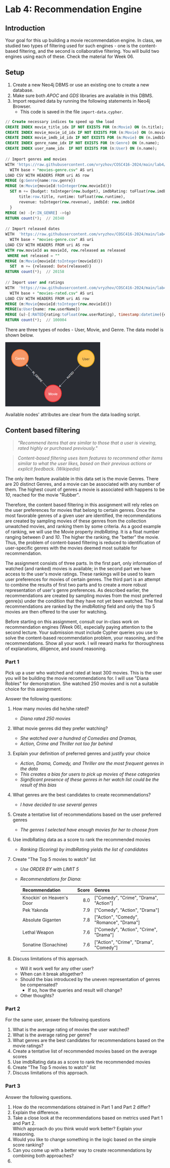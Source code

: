 # Lab 4: Recommendation Engine


## Introduction

Your goal for this up building a movie recommendation engine. In class, we studied two types of filtering used for such engines -  one is the content-based filtering, and the second is collaborative filtering. You will build two engines using each of these.  Check the material for Week 06.


## Setup

1. Create a new Neo4j DBMS or use an existing one to create a new database. 
1. Make sure both *APOC* and *GDS* libraries are available in this DBMS.
2. Import required data by running the following statements in Neo4j Browser. 
    - This code is saved in the file `import-data.cypher`. 

```sql 
// Create necessary indices to speed up the load
CREATE INDEX movie_title_idx IF NOT EXISTS FOR (n:Movie) ON (n.title);
CREATE INDEX movie_movie_id_idx IF NOT EXISTS FOR (n:Movie) ON (n.movieId);
CREATE INDEX movie_imdb_id_idx IF NOT EXISTS FOR (n:Movie) ON (n.imdbId);
CREATE INDEX genre_name_idx IF NOT EXISTS FOR (n:Genre) ON (n.name);
CREATE INDEX user_name_idx  IF NOT EXISTS FOR (n:User) ON (n.name);

// Import genres and movies
WITH 'https://raw.githubusercontent.com/vryzhov/COSC416-2024/main/lab4/' AS base
  WITH base + "movies-genre.csv" AS uri
LOAD CSV WITH HEADERS FROM uri AS row
MERGE (g:Genre{name:row.genre})
MERGE (m:Movie{movieId:toInteger(row.movieId)})
  SET m += {budget: toInteger(row.budget), imdbRating: toFloat(row.imdbRating),
      title:row.title, runtime: toFloat(row.runtime), 
      revenue: toInteger(row.revenue), imdbId: row.imdbId
  }
MERGE (m) -[r:IN_GENRE] ->(g)
RETURN count(*);  // 20340

// Import released dates 
WITH  'https://raw.githubusercontent.com/vryzhov/COSC416-2024/main/lab4/' AS base
  WITH base + "movies-genre.csv" AS uri
LOAD CSV WITH HEADERS FROM uri AS row
WITH row.movieId as movieId, row.released as released 
 WHERE not released = ""
MERGE (m:Movie{movieId:toInteger(movieId)})
  SET  m += {released: Date(released)}
RETURN count(*);  // 20158  
 
// Import user and ratings
WITH  'https://raw.githubusercontent.com/vryzhov/COSC416-2024/main/lab4/' AS base
  WITH base + "movies-rated.csv" AS uri
LOAD CSV WITH HEADERS FROM uri AS row
MERGE (m:Movie{movieId:toInteger(row.movieId)})
MERGE(u:User{name: row.userName})
MERGE (u)-[:RATED{rating:toFloat(row.userRating), timestamp:datetime({epochseconds:toInteger(row.ratingTimestamp)}) }] -> (m)
RETURN count(*);  // 100004

```

There are three types of nodes - User, Movie, and Genre. The data model is shown below.  

<img title="Schema" alt="Schema" src="schema.png" width="300">

Available nodes' attributes are clear from the data loading script.


## Content based filtering

>_"Recommend items that are similar to those that a user is viewing, rated highly or purchased previously."_


> _Content-based filtering uses item features to recommend other items similar to what the user likes, based on their previous actions or explicit feedback.  (Wikipedia)_


The only item feature available in this data set is the movie Genres. There are 20 distinct  Genres, and a movie can be associated with any number of them. The highest count of genres a movie is associated with happens to be _10_, reached for the movie "Rubber". 


Therefore, the content based filtering in this assignment will rely relies on the user preferences for movies that belong to certain genres. Once the most favorable genres of a given user are identified, the recommendations are created by sampling movies of these genres from the collection unwatched movies, and ranking them by some criteria. As a good example of ranking, we will use the Movie property _imdbRating_. It is a float number ranging between _0_ and _10_. The higher the ranking, the "better" the movie. Thus, the problem of content-based filtering is reduced to identification of user-specific genres with the movies deemed most suitable for recommendation. 


The assignment consists of three parts.  In the first part, only information of watched (and ranked) movies is available; in the second part we have access to the user's movie ratings. These rankings will be used to learn user preferences for movies of certain genres. The third part is an attempt to combine the results of first two parts and to create a more robust representation of user's genre preferences. As described earlier, the recommendations are created by sampling movies from the most preferred genre(s) under the condition that they have not yet been watched. The final recommendations are ranked by the _imdbRating_ field and only the top 5 movies are then offered to the user for watching.


Before starting on this assignment, consult our in-class work on recommendation engines (Week 06), especially paying attention to the second lecture. Your submission must include
Cypher queries you use to solve the content-based recommendation problem, your reasoning, and the recommendations. Show all your work. I will reward marks for thoroughness of explanations, diligence, and sound reasoning. 


### Part 1

Pick up a user who watched and rated at least 300 movies. This is the user you will be building the movie recommendations for. I will use "Diana Robles" for demonstration. She watched 250 movies and is not a suitable choice for this assignment. 

Answer the following questions:
 
1. How many movies did he/she rated?    
    * _Diana rated 250 movies_
2. What movie genres did they prefer watching?     
    * _She watched over a hundred of Comedies and Dramas,_    
    *  _Action, Crime and Thriller not too far behind_
2. Explain your definition of preferred genres and justify your choice     
    * _Action, Drama, Comedy, and Thriller are the most frequent genres in the data_    
    * _This creates a bias for users to pick up movies of these categories_     
    * _Significant presence of these genres in her watch list could be the result of this bias_
5. What genres are the best candidates to create recommendations?     
    * _I have decided to use several genres_
6. Create a tentative list of recommendations based on the user preferred genres    
    * _The genres I selected have enough movies for her to choose from_
7. Use imdbRating data as a score to rank the recommended movies    
    * _Ranking (Scoring) by imdbRating yields the list of candidates_ 
8. Create "The Top 5 movies to watch" list    
    * _Use ORDER BY with LIMIT 5_    
    * _Recommendations for Diana:_

        |Recommendation| 	Score | Genres |
        |:---------------|---------:|------ |
        |Knockin' on Heaven's Door|	8.0|["Comedy", "Crime", "Drama", "Action"]|
        |Pek Yakında	|7.9|["Comedy", "Action", "Drama"]|
        |Absolute Giganten |	7.8|["Action", "Comedy", "Romance", "Drama"]
        |Lethal Weapon|	7.6|["Comedy", "Action", "Crime", "Drama"]
        |Sonatine (Sonachine)|	7.6|["Action", "Crime", "Drama", "Comedy"]
        
9. Discuss limitations of this approach. 
    * Will it work well for any other user? 
    * When can it break altogether? 
    * Should the bias introduced by the uneven representation of genres be compensated?
        - If so, how the queries and result will change? 
    * Other thoughts? 



<!--
```sql
match(u:User{name:"Diana Robles"}) -[r:RATED] -(m:Movie) -[:IN_GENRE] ->(g:Genre)
call { match(m:Movie) -[:IN_GENRE] ->(gn:Genre) 
      return gn.name as genre, count(m) as mvTotal 
      }
with mvTotal, genre, g.name as genre2, count(m) as mvWatched, 
     avg(1.0*r.rating) as avgRating 
where genre2 = genre
return genre, mvTotal, mvWatched, 1.0*mvWatched/mvTotal as watchedProp,  avgRating,
       1.0*mvWatched*avgRating/mvTotal as weight
order by mvWatched desc

// Recommendations
match (diana:User{name:"Diana Robles"}) 
match(m) -[r:IN_GENRE] - (:Genre{name:"Drama"})
  where (m) -[:IN_GENRE] -> (:Genre{name:"Comedy"})
   and  (m) -[:IN_GENRE] -> (:Genre{name:"Action"})
   and not (m) <-[:RATED] - (diana)
   and not m.imdbRating is null
with m as rec
match (rec) -[:IN_GENRE] -(g:Genre)
return rec.title as Recommendation, 
       rec.imdbRating as Score,
       COLLECT(Distinct g.name) as Genres
 order by rec.imdbRating desc limit 5

```
-->


### Part 2

For the same user, answer the following questions

1. What is the average rating of movies the user watched?
4. What is the average rating per genre? 
5. What genres are the best candidates for recommendations based on the movie ratings? 
6. Create a tentative list of recommended movies based on the average scores
7. Use imdbRating data as a score to rank the recommended movies
8. Create "The Top 5 movies to watch" list
9. Discuss limitations of this approach.


### Part 3

Answer the following questions.

1. How do the recommendations obtained in Part 1 and Part 2 differ? 
2. Explain the difference. 
3. Take a close look at the recommendations based on metrics used Part 1 and Part 2.      
Which approach do you think would work better?  Explain your reasoning. 
5. Would you like to change something in the logic based on the simple score ranking?  
5. Can you come up with a better way to create recommendations by combining both approaches? 
5.  










